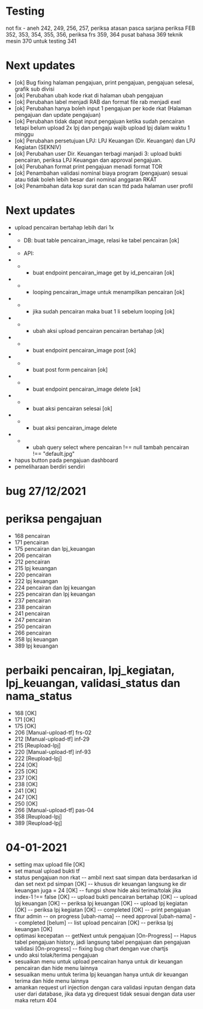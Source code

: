 # Testing

not fix - aneh 242, 249, 256, 257,
periksa atasan pasca sarjana
periksa FEB 352, 353, 354, 355, 356,
periksa frs 359, 364
pusat bahasa 369
teknik mesin 370
untuk testing 341

# Next updates

- [ok] Bug fixing halaman pengajuan, print pengajuan, pengajuan selesai, grafik sub divisi
- [ok] Perubahan ubah kode rkat di halaman ubah pengajuan
- [ok] Perubahan label menjadi RAB dan format file rab menjadi exel
- [ok] Perubahan hanya boleh input 1 pengajuan per kode rkat (Halaman pengajuan dan update pengajuan)
- [ok] Perubahan tidak dapat input pengajuan ketika sudah pencairan tetapi belum upload 2x lpj dan pengaju wajib upload lpj dalam waktu 1 minggu
- [ok] Perubahan persetujuan LPJ: LPJ Keuangan (Dir. Keuangan) dan LPJ Kegiatan (SEKNIV)
- [ok] Perubahan user Dir. Keuangan terbagi manjadi 3: upload bukti pencairan, periksa LPJ Keuangan dan approval pengajuan.
- [ok] Perubahan format print pengajuan menadi format TOR
- [ok] Penambahan validasi nominal biaya program (pengajuan) sesuai atau tidak boleh lebih besar dari nominal anggaran RKAT
- [ok] Penambahan data kop surat dan scan ttd pada halaman user profil

# Next updates

- upload pencairan bertahap lebih dari 1x
- - DB: buat table pencairan_image, relasi ke tabel pencairan [ok]
- - API:
- - - buat endpoint pencairan_image get by id_pencairan [ok]
- - - looping pencairan_image untuk menampilkan pencairan [ok]
- - - jika sudah pencairan maka buat 1 li sebelum looping [ok]
- - - ubah aksi upload pencairan pencairan bertahap [ok]
- - - buat endpoint pencairan_image post [ok]
- - - buat post form pencairan [ok]
- - - buat endpoint pencairan_image delete [ok]
- - - buat aksi pencairan selesai [ok]
- - - buat aksi pencairan_image delete
- - - ubah query select where pencairan !== null tambah pencairan !== "default.jpg"
- hapus button pada pengajuan dashboard
- pemeliharaan berdiri sendiri

# bug 27/12/2021

# periksa pengajuan

- 168 pencairan
- 171 pencairan
- 175 pencairan dan lpj_keuangan
- 206 pencairan
- 212 pencairan
- 215 lpj keuangan
- 220 pencairan
- 222 lpj keuangan
- 224 pencairan dan lpj keuangan
- 225 pencairan dan lpj keuangan
- 237 pencairan
- 238 pencairan
- 241 pencairan
- 247 pencairan
- 250 pencairan
- 266 pencairan
- 358 lpj keuangan
- 389 lpj keuangan

# perbaiki pencairan, lpj_kegiatan, lpj_keuangan, validasi_status dan nama_status

- 168 [OK]
- 171 [OK]
- 175 [OK]
- 206 [Manual-upload-tf] frs-02
- 212 [Manual-upload-tf] inf-29
- 215 [Reupload-lpj]
- 220 [Manual-upload-tf] inf-93
- 222 [Reupload-lpj]
- 224 [OK]
- 225 [OK]
- 237 [OK]
- 238 [OK]
- 241 [OK]
- 247 [OK]
- 250 [OK]
- 266 [Manual-upload-tf] pas-04
- 358 [Reupload-lpj]
- 389 [Reupload-lpj]

# 04-01-2021

- setting max upload file [OK]
- set manual upload bukti tf
- status pengajuan non rkat
  -- ambil next saat simpan data berdasarkan id dan set next pd simpan [OK]
  -- khusus dir keuangan langsung ke dir keuangan juga = 24 [OK]
  -- fungsi show hide aksi terima/tolak jika index-1 !== false [OK]
  -- upload bukti pencairan bertahap [OK]
  -- upload lpj keuangan [OK]
  -- periksa lpj keuangan [OK]
  -- upload lpj kegiatan [OK]
  -- periksa lpj kegiatan [OK]
  -- completed [OK]
  -- print pengajuan
- fitur admin
  -- on progress [ubah-nama]
  -- need approval [ubah-nama]
  -- completed [belum]
  -- list upload pencairan [OK]
  -- periksa lpj keuangan [OK]
- optimasi kecepatan
  -- getNext untuk pengajuan [On-Progress]
  -- Hapus tabel pengajuan history, jadi langsung tabel pengajuan dan pengajuan validasi [On-progress]
  -- fixing bug chart dengan vue chartjs
- undo aksi tolak/terima pengajuan
- sesuaikan menu untuk upload pencairan hanya untuk dir keuangan pencairan dan hide menu lainnya
- sesuaikan menu untuk terima lpj keuangan hanya untuk dir keuangan terima dan hide menu lainnya
- amankan request url injection dengan cara validasi inputan dengan data user dari database, jika data yg direquest tidak sesuai dengan data user maka return 404
